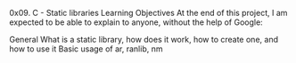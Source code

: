 0x09. C - Static libraries
Learning Objectives
At the end of this project, I am expected to be able to explain to anyone, without the help of Google:

General
What is a static library, how does it work, how to create one, and how to use it
Basic usage of ar, ranlib, nm
